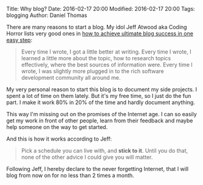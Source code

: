 Title: Why blog?
Date: 2016-02-17 20:00
Modified: 2016-02-17 20:00
Tags: blogging
Author: Daniel Thomas

There are many reasons to start a blog. My idol Jeff Atwood aka Coding Horror lists very good ones in
[how to achieve ultimate blog success in one easy step](http://blog.codinghorror.com/how-to-achieve-ultimate-blog-success-in-one-easy-step/):

> Every time I wrote, I got a little better at writing.
> Every time I wrote, I learned a little more about the topic, how to research topics effectively,
> where the best sources of information were. Every time I wrote,
> I was slightly more plugged in to the rich software development community all around me.

My very personal reason to start this blog is to document my side projects. I spent a lot of time on
them lately. But it's my free time, so I just do the fun part. I make it work 80% in 20% of the
time and hardly document anything.

This way I'm missing out on the promises of the Internet age. I can so easily get my
work in front of other people, learn from their feedback and maybe help someone on the way to get
started.

And this is how it works according to Jeff:

> Pick a schedule you can live with, and **stick to it**. Until you do that, none of the other advice
> I could give you will matter.

Following Jeff, I hereby declare to the never forgetting Internet, that I will blog from now on for
no less than 2 times a month.

